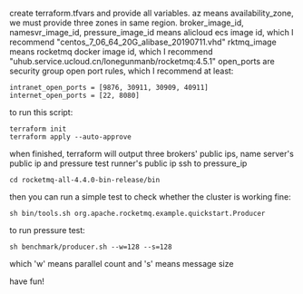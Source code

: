 create terraform.tfvars and provide all variables.
az means availability_zone, we must provide three zones in same region.
broker_image_id, namesvr_image_id, pressure_image_id means alicloud ecs image id, which I recommend "centos_7_06_64_20G_alibase_20190711.vhd"
rktmq_image means rocketmq docker image id, which I recommend "uhub.service.ucloud.cn/lonegunmanb/rocketmq:4.5.1"
open_ports are security group open port rules, which I recommend at least:
```hcl
intranet_open_ports = [9876, 30911, 30909, 40911]
internet_open_ports = [22, 8080]
```
to run this script:
```shell script
terraform init
terraform apply --auto-approve
```
when finished, terraform will output three brokers' public ips, name server's public ip and pressure test runner's public ip
ssh to pressure_ip

```shell script
cd rocketmq-all-4.4.0-bin-release/bin
```

then you can run a simple test to check whether the cluster is working fine:
```shell script
sh bin/tools.sh org.apache.rocketmq.example.quickstart.Producer
```

to run pressure test:
```shell script
sh benchmark/producer.sh --w=128 --s=128
```
which 'w' means parallel count and 's' means message size

have fun!